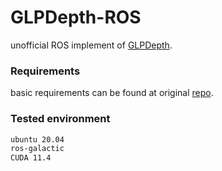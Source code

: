 # GLPDepth-ROS
unofficial ROS implement of [GLPDepth](https://github.com/vinvino02/GLPDepth).

### Requirements
basic requirements can be found at original [repo](https://github.com/vinvino02/GLPDepth).

### Tested environment
```bash
ubuntu 20.04
ros-galactic
CUDA 11.4
```
